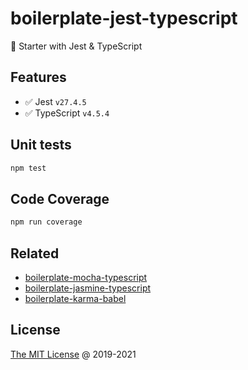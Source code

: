 # boilerplate-jest-typescript

🍴 Starter with Jest & TypeScript

## Features

* :white_check_mark: Jest `v27.4.5`
* :white_check_mark: TypeScript `v4.5.4`

## Unit tests

```bash
npm test
```

## Code Coverage

```bash
npm run coverage
```

## Related

* [boilerplate-mocha-typescript](https://github.com/piecioshka/boilerplate-mocha-typescript)
* [boilerplate-jasmine-typescript](https://github.com/piecioshka/boilerplate-jasmine-typescript)
* [boilerplate-karma-babel](https://github.com/piecioshka/boilerplate-karma-babel)

## License

[The MIT License](http://piecioshka.mit-license.org) @ 2019-2021
